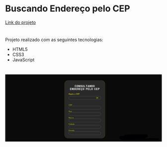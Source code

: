 <h1>Buscando Endereço pelo CEP</h1>

<a href="https://api-cep-sigma.vercel.app/">Link do projeto</a>

#

Projeto realizado com as seguintes tecnologias:
* HTML5
* CSS3
* JavaScript

#
<img src="apicep.jpeg">

